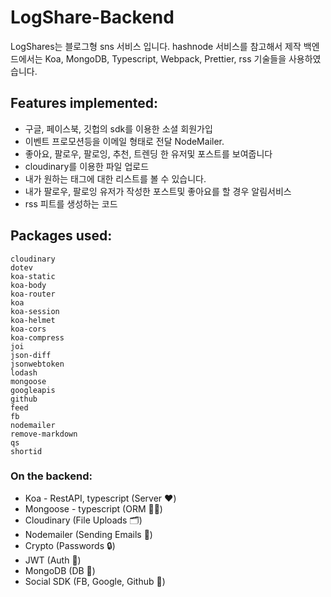 # LogShare-Backend

LogShares는 블로그형 sns 서비스 입니다. hashnode 서비스를 참고해서 제작
백엔드에서는 Koa, MongoDB, Typescript, Webpack, Prettier, rss 기술들을 사용하였습니다.

## Features implemented:

- 구글, 페이스북, 깃헙의 sdk를 이용한 소셜 회원가입
- 이벤트 프로모션등을 이메일 형태로 전달 NodeMailer.
- 좋아요, 팔로우, 팔로잉, 추천, 트렌딩 한 유저및 포스트를 보여줍니다
- cloudinary를 이용한 파일 업로드
- 내가 원하는 태그에 대한 리스트를 볼 수 있습니다.
- 내가 팔로우, 팔로잉 유저가 작성한 포스트및 좋아요를 할 경우 알림서비스
- rss 피트를 생성하는 코드

## Packages used:
    cloudinary
    dotev
    koa-static
    koa-body
    koa-router
    koa
    koa-session
    koa-helmet
    koa-cors
    koa-compress
    joi
    json-diff
    jsonwebtoken
    lodash
    mongoose
    googleapis
    github
    feed
    fb
    nodemailer
    remove-markdown
    qs
    shortid

### On the backend:

- Koa - RestAPI, typescript (Server ❤️)
- Mongoose - typescript (ORM 💪🏻)
- Cloudinary (File Uploads 🗂) 
- Nodemailer (Sending Emails 💌)
- Crypto (Passwords 🔒)
- JWT (Auth 🔑)
- MongoDB (DB 📃)
- Social SDK (FB, Google, Github 📱)